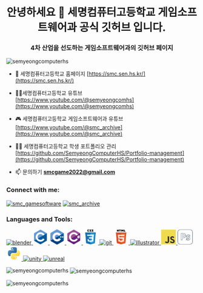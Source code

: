 <h1 align="center">안녕하세요 👋 세명컴퓨터고등학교 게임소프트웨어과 공식 깃허브 입니다.</h1>
<h3 align="center">4차 산업을 선도하는 게임소프트웨어과의 깃허브 페이지</h3>

<p align="left"> <img src="https://komarev.com/ghpvc/?username=semyeongcomputerhs&label=Profile%20views&color=0e75b6&style=flat" alt="semyeongcomputerhs" /> </p>


- 🏫 세명컴퓨터고등학교 홈페이지 [https://smc.sen.hs.kr/](https://smc.sen.hs.kr/)

- 🧑‍🎓세명컴퓨터고등학교 유튜브 [https://www.youtube.com/@semyeongcomhs](https://www.youtube.com/@semyeongcomhs)

- 🎮 세명컴퓨터고등학교 게임소프트웨어과 유튜브 [https://www.youtube.com/@smc_archive](https://www.youtube.com/@smc_archive)

- 👨‍💻 세명컴퓨터고등학교 학생 포트폴리오 관리 [https://github.com/SemyeongComputerHS/Portfolio-management](https://github.com/SemyeongComputerHS/Portfolio-management)

- 📫 문의하기 **smcgame2022@gmail.com**

<h3 align="left">Connect with me:</h3>
<p align="left">
<a href="https://instagram.com/smc_gamesoftware" target="blank"><img align="center" src="https://raw.githubusercontent.com/rahuldkjain/github-profile-readme-generator/master/src/images/icons/Social/instagram.svg" alt="smc_gamesoftware" height="30" width="40" /></a>
<a href="https://www.youtube.com/c/smc_archive" target="blank"><img align="center" src="https://raw.githubusercontent.com/rahuldkjain/github-profile-readme-generator/master/src/images/icons/Social/youtube.svg" alt="smc_archive" height="30" width="40" /></a>
</p>

<h3 align="left">Languages and Tools:</h3>
<p align="left"> <a href="https://www.blender.org/" target="_blank" rel="noreferrer"> <img src="https://download.blender.org/branding/community/blender_community_badge_white.svg" alt="blender" width="40" height="40"/> </a> <a href="https://www.cprogramming.com/" target="_blank" rel="noreferrer"> <img src="https://raw.githubusercontent.com/devicons/devicon/master/icons/c/c-original.svg" alt="c" width="40" height="40"/> </a> <a href="https://www.w3schools.com/cpp/" target="_blank" rel="noreferrer"> <img src="https://raw.githubusercontent.com/devicons/devicon/master/icons/cplusplus/cplusplus-original.svg" alt="cplusplus" width="40" height="40"/> </a> <a href="https://www.w3schools.com/cs/" target="_blank" rel="noreferrer"> <img src="https://raw.githubusercontent.com/devicons/devicon/master/icons/csharp/csharp-original.svg" alt="csharp" width="40" height="40"/> </a> <a href="https://www.w3schools.com/css/" target="_blank" rel="noreferrer"> <img src="https://raw.githubusercontent.com/devicons/devicon/master/icons/css3/css3-original-wordmark.svg" alt="css3" width="40" height="40"/> </a> <a href="https://git-scm.com/" target="_blank" rel="noreferrer"> <img src="https://www.vectorlogo.zone/logos/git-scm/git-scm-icon.svg" alt="git" width="40" height="40"/> </a> <a href="https://www.w3.org/html/" target="_blank" rel="noreferrer"> <img src="https://raw.githubusercontent.com/devicons/devicon/master/icons/html5/html5-original-wordmark.svg" alt="html5" width="40" height="40"/> </a> <a href="https://www.adobe.com/in/products/illustrator.html" target="_blank" rel="noreferrer"> <img src="https://www.vectorlogo.zone/logos/adobe_illustrator/adobe_illustrator-icon.svg" alt="illustrator" width="40" height="40"/> </a> <a href="https://developer.mozilla.org/en-US/docs/Web/JavaScript" target="_blank" rel="noreferrer"> <img src="https://raw.githubusercontent.com/devicons/devicon/master/icons/javascript/javascript-original.svg" alt="javascript" width="40" height="40"/> </a> <a href="https://www.photoshop.com/en" target="_blank" rel="noreferrer"> <img src="https://raw.githubusercontent.com/devicons/devicon/master/icons/photoshop/photoshop-line.svg" alt="photoshop" width="40" height="40"/> </a> <a href="https://www.python.org" target="_blank" rel="noreferrer"> <img src="https://raw.githubusercontent.com/devicons/devicon/master/icons/python/python-original.svg" alt="python" width="40" height="40"/> </a> <a href="https://unity.com/" target="_blank" rel="noreferrer"> <img src="https://www.vectorlogo.zone/logos/unity3d/unity3d-icon.svg" alt="unity" width="40" height="40"/> </a> <a href="https://unrealengine.com/" target="_blank" rel="noreferrer"> <img src="https://raw.githubusercontent.com/kenangundogan/fontisto/036b7eca71aab1bef8e6a0518f7329f13ed62f6b/icons/svg/brand/unreal-engine.svg" alt="unreal" width="40" height="40"/> </a> </p>

<p><img align="left" src="https://github-readme-stats.vercel.app/api/top-langs?username=semyeongcomputerhs&show_icons=true&locale=en&layout=compact" alt="semyeongcomputerhs" /></p>

<p>&nbsp;<img align="center" src="https://github-readme-stats.vercel.app/api?username=semyeongcomputerhs&show_icons=true&locale=en" alt="semyeongcomputerhs" /></p>

<p><img align="center" src="https://github-readme-streak-stats.herokuapp.com/?user=semyeongcomputerhs&" alt="semyeongcomputerhs" /></p>
